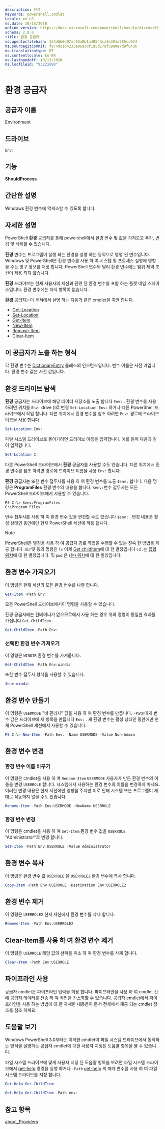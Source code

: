 ```yaml
---
description: 환경
keywords: powershell,cmdlet
Locale: en-US
ms.date: 10/18/2018
online version: https://docs.microsoft.com/powershell/module/microsoft.powershell.core/about/about_environment_provider?view=powershell-6&WT.mc_id=ps-gethelp
schema: 2.0.0
title: 환경 공급자
ms.openlocfilehash: 354d6b0d07ac93a0b1a40543ca1e301a785ca934
ms.sourcegitcommit: f874dc1d4236e06a3df195d179f59e0a7d9f8436
ms.translationtype: MT
ms.contentlocale: ko-KR
ms.lasthandoff: 10/13/2020
ms.locfileid: "93221690"
---
```

# <a name="environment-provider"></a>환경 공급자

## <a name="provider-name"></a>공급자 이름
Environment

## <a name="drives"></a>드라이브

`Env:`

## <a name="capabilities"></a>기능

**ShouldProcess**

## <a name="short-description"></a>간단한 설명

Windows 환경 변수에 액세스할 수 있도록 합니다.

## <a name="detailed-description"></a>자세한 설명

PowerShell **환경** 공급자를 통해 powershell에서 환경 변수 및 값을 가져오고 추가, 변경 및 삭제할 수 있습니다.

**환경** 변수는 프로그램이 실행 되는 환경을 설명 하는 동적으로 명명 된 변수입니다. Windows 및 PowerShell은 환경 변수를 사용 하 여 시스템 및 프로세스 실행에 영향을 주는 영구 정보를 저장 합니다. PowerShell 변수와 달리 환경 변수에는 범위 제약 조건이 적용 되지 않습니다.

**환경** 드라이브는 현재 사용자의 세션과 관련 된 환경 변수를 포함 하는 플랫 네임 스페이스입니다. 환경 변수에는 자식 항목이 없습니다.

**환경** 공급자는이 문서에서 설명 하는 다음과 같은 cmdlet을 지원 합니다.

- [Get-Location](xref:Microsoft.PowerShell.Management.Get-Location)
- [Set-Location](xref:Microsoft.PowerShell.Management.Set-Location)
- [Get-Item](xref:Microsoft.PowerShell.Management.Get-Item)
- [New-Item](xref:Microsoft.PowerShell.Management.New-Item)
- [Remove-Item](xref:Microsoft.PowerShell.Management.Remove-Item)
- [Clear-Item](xref:Microsoft.PowerShell.Management.Clear-Item)

## <a name="types-exposed-by-this-provider"></a>이 공급자가 노출 하는 형식

각 환경 변수는 [DictionaryEntry](/dotnet/api/system.collections.dictionaryentry) 클래스의 인스턴스입니다. 변수 이름은 사전 키입니다. 환경 변수 값은 사전 값입니다.

## <a name="navigating-the-environment-drive"></a>환경 드라이브 탐색

**환경** 공급자는 드라이브에 해당 데이터 저장소를 노출 합니다 `Env:` . 환경 변수를 사용 하려면 위치를 `Env:` drive ()로 변경 `Set-Location Env:` 하거나 다른 PowerShell 드라이브에서 작업 합니다. 다른 위치에서 환경 변수를 참조 하려면 `Env:` 경로에 드라이브 이름을 사용 합니다.

```powershell
Set-Location Env:
```

파일 시스템 드라이브로 돌아가려면 드라이브 이름을 입력합니다. 예를 들어 다음과 같이 입력합니다.

```powershell
Set-Location C:
```

다른 PowerShell 드라이브에서 **환경** 공급자를 사용할 수도 있습니다. 다른 위치에서 환경 변수를 참조 하려면 경로에 드라이브 이름을 사용 `Env:` 합니다.

**환경** 공급자는 또한 변수 접두사를 사용 하 여 환경 변수를 노출 `$env:` 합니다.  다음 명령은 **ProgramFiles** 환경 변수의 내용을 봅니다. `$env:`변수 접두사는 모든 PowerShell 드라이브에서 사용할 수 있습니다.

```
PS C:\> $env:ProgramFiles
C:\Program Files
```

변수 접두사를 사용 하 여 환경 변수 값을 변경할 수도 있습니다 `$env:` .  변경 내용은 활성 상태인 동안에만 현재 PowerShell 세션에 적용 됩니다.

> [!NOTE]
> PowerShell은 별칭을 사용 하 여 공급자 경로 작업을 수행할 수 있는 친숙 한 방법을 제공 합니다. `dir`및 등의 명령은 `ls` 이제 [Get childitem](xref:Microsoft.PowerShell.Management.Get-ChildItem)에 대 한 별칭입니다 `cd` .는 [집합 위치](xref:Microsoft.PowerShell.Management.Set-Location)에 대 한 별칭입니다. 및 `pwd` 은 [(는) 위치](xref:Microsoft.PowerShell.Management.Get-Location)에 대 한 별칭입니다.

## <a name="getting-environment-variables"></a>환경 변수 가져오기

이 명령은 현재 세션의 모든 환경 변수를 나열 합니다.

```powershell
Get-Item -Path Env:
```

모든 PowerShell 드라이브에서이 명령을 사용할 수 있습니다.

환경 공급자에는 컨테이너가 없으므로에서 사용 하는 경우 위의 명령이 동일한 효과를 가집니다 `Get-ChildItem` .

```powershell
Get-ChildItem -Path Env:
```

### <a name="get-a-selected-environment-variable"></a>선택한 환경 변수 가져오기

이 명령은 `WINDIR` 환경 변수를 가져옵니다.

```powershell
Get-ChildItem -Path Env:windir
```

또한 변수 접두사 형식을 사용할 수 있습니다.

```powershell
$env:windir
```

## <a name="create-an-environment-variable"></a>환경 변수 만들기

이 명령은 `USERMODE` "비 관리자" 값을 사용 하 여 환경 변수를 만듭니다. `-Path`매개 변수 값은 드라이브에 새 항목을 만듭니다 `Env:` . 새 환경 변수는 활성 상태인 동안에만 현재 PowerShell 세션에서 사용할 수 있습니다.

```powershell
PS C:\> New-Item -Path Env: -Name USERMODE -Value Non-Admin
```

## <a name="changing-an-environment-variable"></a>환경 변수 변경

### <a name="rename-an-environment-variable"></a>환경 변수 이름 바꾸기

이 명령은 cmdlet을 사용 하 여 `Rename-Item` `USERMODE` 사용자가 만든 환경 변수의 이름을 변경 `USERROLE` 합니다. 시스템에서 사용하는 환경 변수의 이름을 변경하지 마세요. 이러한 변경 내용은 현재 세션에만 영향을 주지만 이로 인해 시스템 또는 프로그램이 제대로 작동하지 않을 수도 있습니다.

```powershell
Rename-Item -Path Env:USERMODE -NewName USERROLE
```

### <a name="change-an-environment-variable"></a>환경 변수 변경

이 명령은 cmdlet을 사용 하 여 `Set-Item` 환경 변수 값을 `USERROLE` "Administrator"로 변경 합니다.

```powershell
Set-Item -Path Env:USERROLE -Value Administrator
```

## <a name="copy-an-environment-variable"></a>환경 변수 복사

이 명령은 환경 변수 값 `USERROLE` 을 `USERROLE2` 환경 변수에 복사 합니다.

```powershell
Copy-Item -Path Env:USERROLE -Destination Env:USERROLE2
```

## <a name="remove-an-environment-variable"></a>환경 변수 제거

이 명령은 `USERROLE2` 현재 세션에서 환경 변수를 삭제 합니다.

```powershell
Remove-Item -Path Env:USERROLE2
```

## <a name="remove-an-environment-variable-with-clear-item"></a>Clear-Item를 사용 하 여 환경 변수 제거

이 명령은 `USERROLE` 해당 값의 선택을 취소 하 여 환경 변수를 삭제 합니다.

```powershell
Clear-Item -Path Env:USERROLE
```

## <a name="using-the-pipeline"></a>파이프라인 사용

공급자 cmdlet은 파이프라인 입력을 허용 합니다. 파이프라인을 사용 하 여 cmdlet 간에 공급자 데이터를 전송 하 여 작업을 간소화할 수 있습니다.
공급자 cmdlet에서 파이프라인을 사용 하는 방법에 대 한 자세한 내용은이 문서 전체에서 제공 되는 cmdlet 참조를 참조 하세요.

## <a name="getting-help"></a>도움말 보기

Windows PowerShell 3.0부터는 이러한 cmdlet이 파일 시스템 드라이브에서 동작하는 방식을 설명하는 공급자 cmdlet에 대한 사용자 지정된 도움말 항목을 볼 수 있습니다.

파일 시스템 드라이브에 맞게 사용자 지정 된 도움말 항목을 보려면 파일 시스템 드라이브에서 [get-help](xref:Microsoft.PowerShell.Core.Get-Help) 명령을 실행 하거나 `-Path` [get-help](xref:Microsoft.PowerShell.Core.Get-Help) 의 매개 변수를 사용 하 여 파일 시스템 드라이브를 지정 합니다.

```powershell
Get-Help Get-ChildItem
```

```powershell
Get-Help Get-ChildItem -Path env:
```

## <a name="see-also"></a>참고 항목

[about_Providers](../About/about_Providers.md)
